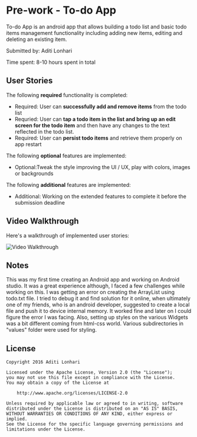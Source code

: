 # Pre-work - To-do App

To-do App is an android app that allows building a todo list and basic todo items management functionality including adding new items, editing and deleting an existing item.

Submitted by: Aditi Lonhari

Time spent: 8-10 hours spent in total

## User Stories

The following **required** functionality is completed:

* Required: User can **successfully add and remove items** from the todo list
* Requried: User can **tap a todo item in the list and bring up an edit screen for the todo item** and then have any changes to the text reflected in the todo list.
* Required: User can **persist todo items** and retrieve them properly on app restart

The following **optional** features are implemented:

* Optional:Tweak the style improving the UI / UX, play with colors, images or backgrounds

The following **additional** features are implemented:

* Additional: Working on the extended features to complete it before the submission  deadline

## Video Walkthrough 

Here's a walkthrough of implemented user stories:

<img src='https://1drv.ms/i/s!AodSt9pbiOdu_DC90ymgP0N0QKKv' title='Video Walkthrough' width='' alt='Video Walkthrough' />

## Notes

This was my first time creating an Android app and working on Android studio. It was a great experience although, I faced a few challenges while working on this. 
I was getting an error on creating the ArrayList using todo.txt file. I tried to debug it and find solution for it online, when ultimately one of my friends, who is an android developer, 
suggested to create a local file and push it to device internal memory. It worked fine and later on I could figure the error I was facing.
Also, setting up styles on the various Widgets was a bit different coming from html-css world. Various subdirectories in "values" folder were used for styling.

## License

    Copyright 2016 Aditi Lonhari

    Licensed under the Apache License, Version 2.0 (the "License");
    you may not use this file except in compliance with the License.
    You may obtain a copy of the License at

        http://www.apache.org/licenses/LICENSE-2.0

    Unless required by applicable law or agreed to in writing, software
    distributed under the License is distributed on an "AS IS" BASIS,
    WITHOUT WARRANTIES OR CONDITIONS OF ANY KIND, either express or implied.
    See the License for the specific language governing permissions and
    limitations under the License.
